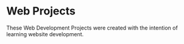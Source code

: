 # Web Projects

These Web Development Projects were created with the intention of learning website development.
